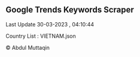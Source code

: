 

## Google Trends Keywords Scraper 
 
Last Update 30-03-2023 , 04:10:44

Country List :
VIETNAM.json



© Abdul Muttaqin 
